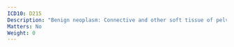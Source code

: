 ```yaml
---
ICD10: D215
Description: "Benign neoplasm: Connective and other soft tissue of pelvis"
Matters: No
Weight: 0
---
```


